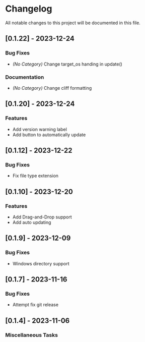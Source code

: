 # Changelog

All notable changes to this project will be documented in this file.

## [0.1.22] - 2023-12-24

### Bug Fixes

- *(No Category)* Change target_os handing in update()


### Documentation

- *(No Category)* Change cliff formatting


<!-- generated by git-cliff -->
<!-- generated by git-cliff -->
## [0.1.20] - 2023-12-24

### Features

- Add version warning label
- Add button to automatically update

## [0.1.12] - 2023-12-22

### Bug Fixes

- Fix file type extension

## [0.1.10] - 2023-12-20

### Features

- Add Drag-and-Drop support
- Add auto updating

## [0.1.9] - 2023-12-09

### Bug Fixes

- Windows directory support

## [0.1.7] - 2023-11-16

### Bug Fixes

- Attempt fix git release

## [0.1.4] - 2023-11-06

### Miscellaneous Tasks

<!-- generated by git-cliff -->
